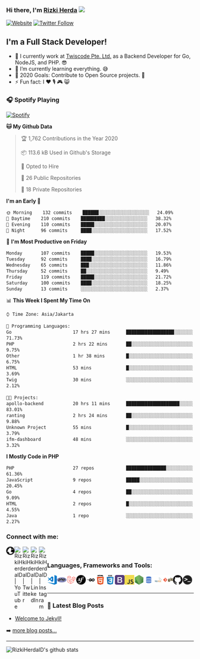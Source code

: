 ### Hi there, I'm [Rizki Herda][website] <img src="https://media.giphy.com/media/hvRJCLFzcasrR4ia7z/giphy.gif" width="25px">
[![Website](https://img.shields.io/website?label=RizkiHerdaID&style=for-the-badge&url=https%3A%2F%2Frizkiherdaid.github.io)](https://rizkiherdaid.github.io/)
[![Twitter Follow](https://img.shields.io/twitter/follow/RizkiHerdaID?color=1DA1F2&logo=twitter&style=for-the-badge)](https://twitter.com/intent/follow?original_referer=https%3A%2F%2Fgithub.com%2FRizkiHerdaID&screen_name=RizkiHerdaID)


## I'm a Full Stack Developer!

- 🔭 I currently work at [Twiscode Pte. Ltd.][twiscode] as a Backend Developer for Go, NodeJS, and PHP. 😎
- 🌱 I’m currently learning everything. 😅
- 🥅 2020 Goals: Contribute to Open Source projects. 🤩
- ⚡ Fun fact: I ❤ 🎙 🎮 😸

### 🎧 Spotify Playing
[![Spotify](https://spotify-now-playing-rizkiherdaid.vercel.app/api/spotify-playing)](https://open.spotify.com/user/ps3spo8ojmpnslkqhyko8b79g)

<!--START_SECTION:waka-->
**🐱 My Github Data** 

> 🏆 1,762 Contributions in the Year 2020
 > 
> 📦 113.6 kB Used in Github's Storage 
 > 
> 💼 Opted to Hire
 > 
> 📜 26 Public Repositories
 > 
> 🔑 18 Private Repositories 

**I'm an Early 🐤** 

```text
🌞 Morning    132 commits    ██████░░░░░░░░░░░░░░░░░░░   24.09% 
🌆 Daytime    210 commits    █████████░░░░░░░░░░░░░░░░   38.32% 
🌃 Evening    110 commits    █████░░░░░░░░░░░░░░░░░░░░   20.07% 
🌙 Night      96 commits     ████░░░░░░░░░░░░░░░░░░░░░   17.52%

```
📅 **I'm Most Productive on Friday** 

```text
Monday       107 commits    █████░░░░░░░░░░░░░░░░░░░░   19.53% 
Tuesday      92 commits     ████░░░░░░░░░░░░░░░░░░░░░   16.79% 
Wednesday    65 commits     ███░░░░░░░░░░░░░░░░░░░░░░   11.86% 
Thursday     52 commits     ██░░░░░░░░░░░░░░░░░░░░░░░   9.49% 
Friday       119 commits    █████░░░░░░░░░░░░░░░░░░░░   21.72% 
Saturday     100 commits    ████░░░░░░░░░░░░░░░░░░░░░   18.25% 
Sunday       13 commits     ░░░░░░░░░░░░░░░░░░░░░░░░░   2.37%

```


📊 **This Week I Spent My Time On** 

```text
⌚︎ Time Zone: Asia/Jakarta

💬 Programming Languages: 
Go                       17 hrs 27 mins      ██████████████████░░░░░░░   71.73% 
PHP                      2 hrs 22 mins       ██░░░░░░░░░░░░░░░░░░░░░░░   9.75% 
Other                    1 hr 38 mins        █░░░░░░░░░░░░░░░░░░░░░░░░   6.75% 
HTML                     53 mins             █░░░░░░░░░░░░░░░░░░░░░░░░   3.69% 
Twig                     30 mins             ░░░░░░░░░░░░░░░░░░░░░░░░░   2.12%

🐱‍💻 Projects: 
apollo-backend           20 hrs 11 mins      ████████████████████░░░░░   83.01% 
ranting                  2 hrs 24 mins       ██░░░░░░░░░░░░░░░░░░░░░░░   9.88% 
Unknown Project          55 mins             █░░░░░░░░░░░░░░░░░░░░░░░░   3.79% 
ifm-dashboard            48 mins             ░░░░░░░░░░░░░░░░░░░░░░░░░   3.32%

```

**I Mostly Code in PHP** 

```text
PHP                      27 repos            ███████████████░░░░░░░░░░   61.36% 
JavaScript               9 repos             █████░░░░░░░░░░░░░░░░░░░░   20.45% 
Go                       4 repos             ██░░░░░░░░░░░░░░░░░░░░░░░   9.09% 
HTML                     2 repos             █░░░░░░░░░░░░░░░░░░░░░░░░   4.55% 
Java                     1 repo              ░░░░░░░░░░░░░░░░░░░░░░░░░   2.27%

```



<!--END_SECTION:waka-->

### Connect with me:

[<img align="left" alt="RizkiHerdaID" width="22px" src="https://raw.githubusercontent.com/iconic/open-iconic/master/svg/globe.svg" />][website]
[<img align="left" alt="RizkiHerdaID | YouTube" width="22px" src="https://cdn.jsdelivr.net/npm/simple-icons@v3/icons/youtube.svg" />][youtube]
[<img align="left" alt="RizkiHerdaID | Twitter" width="22px" src="https://cdn.jsdelivr.net/npm/simple-icons@v3/icons/twitter.svg" />][twitter]
[<img align="left" alt="RizkiHerdaID | LinkedIn" width="22px" src="https://cdn.jsdelivr.net/npm/simple-icons@v3/icons/linkedin.svg" />][linkedin]
[<img align="left" alt="RizkiHerdaID | Instagram" width="22px" src="https://cdn.jsdelivr.net/npm/simple-icons@v3/icons/instagram.svg" />][instagram]

<br />

### Languages, Frameworks and Tools:

[<img align="left" alt="Visual Studio Code" width="26px" src="https://raw.githubusercontent.com/github/explore/80688e429a7d4ef2fca1e82350fe8e3517d3494d/topics/visual-studio-code/visual-studio-code.png" />][website]
[<img align="left" alt="PHP" width="26px" src="https://raw.githubusercontent.com/github/explore/80688e429a7d4ef2fca1e82350fe8e3517d3494d/topics/php/php.png" />][website]
[<img align="left" alt="Laravel" width="26px" src="https://raw.githubusercontent.com/github/explore/80688e429a7d4ef2fca1e82350fe8e3517d3494d/topics/laravel/laravel.png" />][website]
[<img align="left" alt="Symfony" width="26px" src="https://raw.githubusercontent.com/github/explore/80688e429a7d4ef2fca1e82350fe8e3517d3494d/topics/symfony/symfony.png" />][website]
[<img align="left" alt="Go" width="26px" src="https://raw.githubusercontent.com/github/explore/80688e429a7d4ef2fca1e82350fe8e3517d3494d/topics/go/go.png" />][website]
[<img align="left" alt="HTML5" width="26px" src="https://raw.githubusercontent.com/github/explore/80688e429a7d4ef2fca1e82350fe8e3517d3494d/topics/html/html.png" />][website]
[<img align="left" alt="CSS3" width="26px" src="https://raw.githubusercontent.com/github/explore/80688e429a7d4ef2fca1e82350fe8e3517d3494d/topics/css/css.png" />][website]
[<img align="left" alt="Boostrap" width="26px" src="https://raw.githubusercontent.com/github/explore/80688e429a7d4ef2fca1e82350fe8e3517d3494d/topics/bootstrap/bootstrap.png" />][website]
[<img align="left" alt="JavaScript" width="26px" src="https://raw.githubusercontent.com/github/explore/80688e429a7d4ef2fca1e82350fe8e3517d3494d/topics/javascript/javascript.png" />][website]
[<img align="left" alt="Node.js" width="26px" src="https://raw.githubusercontent.com/github/explore/80688e429a7d4ef2fca1e82350fe8e3517d3494d/topics/nodejs/nodejs.png" />][website]
[<img align="left" alt="SQL" width="26px" src="https://raw.githubusercontent.com/github/explore/80688e429a7d4ef2fca1e82350fe8e3517d3494d/topics/sql/sql.png" />][website]
[<img align="left" alt="MySQL" width="26px" src="https://raw.githubusercontent.com/github/explore/80688e429a7d4ef2fca1e82350fe8e3517d3494d/topics/mysql/mysql.png" />][website]
[<img align="left" alt="Git" width="26px" src="https://raw.githubusercontent.com/github/explore/80688e429a7d4ef2fca1e82350fe8e3517d3494d/topics/git/git.png" />][website]
[<img align="left" alt="GitHub" width="26px" src="https://raw.githubusercontent.com/github/explore/78df643247d429f6cc873026c0622819ad797942/topics/github/github.png" />][website]
[<img align="left" alt="HTML5" width="26px" src="https://raw.githubusercontent.com/github/explore/80688e429a7d4ef2fca1e82350fe8e3517d3494d/topics/terminal/terminal.png" />][website]

<br />
<br />

---

### 📕 Latest Blog Posts

<!-- BLOG-POST-LIST:START -->
- [Welcome to Jekyll!](https://rizkiherdaid.github.io/jekyll/update/2020/08/14/welcome-to-jekyll.html)
<!-- BLOG-POST-LIST:END -->

➡️ [more blog posts...](https://rizkiherdaid.github.io)

---

![RizkiHerdaID's github stats](https://github-readme-stats.rizkiherdaid.vercel.app/api?username=RizkiHerdaID&count_private=true&show_icons=true)

[website]: https://rizkiherdaid.github.io
[twiscode]: https://twiscode.com
[twitter]: https://twitter.com/RizkiHerdaID
[youtube]: https://www.youtube.com/channel/UCUCmGb5NJcm3xWB4xDliZ_Q
[instagram]: https://instagram.com/RizkiHerdaID
[linkedin]: https://linkedin.com/in/RizkiHerdaID
